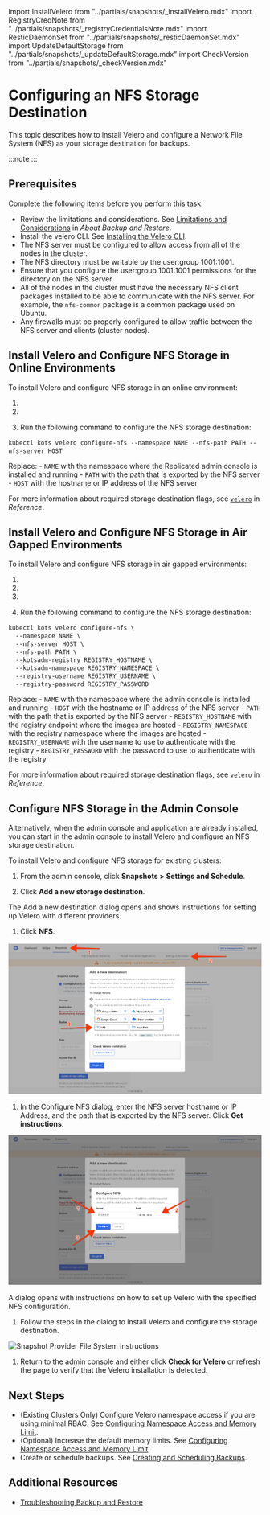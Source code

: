 import InstallVelero from "../partials/snapshots/_installVelero.mdx"
import RegistryCredNote from "../partials/snapshots/_registryCredentialsNote.mdx"
import ResticDaemonSet from "../partials/snapshots/_resticDaemonSet.mdx"
import UpdateDefaultStorage from "../partials/snapshots/_updateDefaultStorage.mdx"
import CheckVersion from "../partials/snapshots/_checkVersion.mdx"

# Configuring an NFS Storage Destination

This topic describes how to install Velero and configure a Network File System (NFS) as your storage destination for backups.

:::note
<UpdateDefaultStorage/>
:::

## Prerequisites

Complete the following items before you perform this task:

* Review the limitations and considerations. See [Limitations and Considerations](snapshots-understanding#limitations-and-considerations) in _About Backup and Restore_.
* Install the velero CLI. See [Installing the Velero CLI](snapshots-velero-cli-installing).
* The NFS server must be configured to allow access from all of the nodes in the cluster.
* The NFS directory must be writable by the user:group 1001:1001.
* Ensure that you configure the user:group 1001:1001 permissions for the directory on the NFS server.
* All of the nodes in the cluster must have the necessary NFS client packages installed to be able to communicate with the NFS server. For example, the `nfs-common` package is a common package used on Ubuntu.
* Any firewalls must be properly configured to allow traffic between the NFS server and clients (cluster nodes).

## Install Velero and Configure NFS Storage in Online Environments

To install Velero and configure NFS storage in an online environment:

1. <InstallVelero/>

1. <ResticDaemonSet/>

1. Run the following command to configure the NFS storage destination:

  ```
  kubectl kots velero configure-nfs --namespace NAME --nfs-path PATH --nfs-server HOST
  ```

  Replace:
    - `NAME` with the namespace where the Replicated admin console is installed and running
    - `PATH` with the path that is exported by the NFS server
    - `HOST` with the hostname or IP address of the NFS server

  For more information about required storage destination flags, see [`velero`](/reference/kots-cli-velero-index) in _Reference_.

## Install Velero and Configure NFS Storage in Air Gapped Environments

To install Velero and configure NFS storage in air gapped environments:

1. <CheckVersion/>

1. <InstallVelero/>

      <RegistryCredNote/>

1. <ResticDaemonSet/>

1. Run the following command to configure the NFS storage destination: 

  ```
  kubectl kots velero configure-nfs \
    --namespace NAME \
    --nfs-server HOST \
    --nfs-path PATH \
    --kotsadm-registry REGISTRY_HOSTNAME \
    --kotsadm-namespace REGISTRY_NAMESPACE \
    --registry-username REGISTRY_USERNAME \
    --registry-password REGISTRY_PASSWORD
  ```

  Replace:
    - `NAME` with the namespace where the admin console is installed and running
    - `HOST` with the hostname or IP address of the NFS server
    - `PATH` with the path that is exported by the NFS server
    - `REGISTRY_HOSTNAME` with the registry endpoint where the images are hosted
    - `REGISTRY_NAMESPACE` with the registry namespace where the images are hosted
    - `REGISTRY_USERNAME` with the username to use to authenticate with the registry
    - `REGISTRY_PASSWORD` with the password to use to authenticate with the registry

  For more information about required storage destination flags, see [`velero`](/reference/kots-cli-velero-index) in _Reference_.

## Configure NFS Storage in the Admin Console

Alternatively, when the admin console and application are already installed, you can start in the admin console to install Velero and configure an NFS storage destination.

To install Velero and configure NFS storage for existing clusters:

1. From the admin console, click **Snapshots > Settings and Schedule**.

1. Click **Add a new storage destination**.

  The Add a new destination dialog opens and shows instructions for setting up Velero with different providers.

1. Click **NFS**.

  ![Snapshot Provider NFS](/images/snapshot-provider-nfs.png)

1. In the Configure NFS dialog, enter the NFS server hostname or IP Address, and the path that is exported by the NFS server. Click **Get instructions**.

  ![Snapshot Provider NFS Fields](/images/snapshot-provider-nfs-fields.png)

  A dialog opens with instructions on how to set up Velero with the specified NFS configuration.

1. Follow the steps in the dialog to install Velero and configure the storage destination.

  ![Snapshot Provider File System Instructions](/images/snapshot-provider-nfs-instructions.png)

1. Return to the admin console and either click **Check for Velero** or refresh the page to verify that the Velero installation is detected.

## Next Steps

* (Existing Clusters Only) Configure Velero namespace access if you are using minimal RBAC. See [Configuring Namespace Access and Memory Limit](snapshots-velero-installing-config).
* (Optional) Increase the default memory limits. See [Configuring Namespace Access and Memory Limit](snapshots-velero-installing-config).
* Create or schedule backups. See [Creating and Scheduling Backups](snapshots-creating).

## Additional Resources

* [Troubleshooting Backup and Restore](snapshots-troubleshooting-backup-restore)
